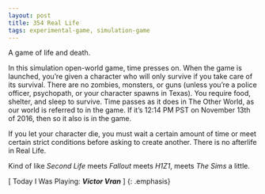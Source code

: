 ```yaml
---
layout: post
title: 354 Real Life
tags: experimental-game, simulation-game
---
```

A game of life and death.

In this simulation open-world game, time presses on.  When the game is launched, you’re given a character who will only survive if you take care of its survival.  There are no zombies, monsters, or guns (unless you’re a police officer, psychopath, or your character spawns in Texas). You require food, shelter, and sleep to survive.  Time passes as it does in The Other World, as our world is referred to in the game.  If it’s 12:14 PM PST on November 13th of 2016, then so it also is in the game.

If you let your character die, you must wait a certain amount of time or meet certain strict conditions before asking to create another.  There is no afterlife in Real Life.

Kind of like *Second Life* meets *Fallout* meets *H1Z1*, meets *The Sims* a little.

[ Today I Was Playing: ***Victor Vran*** ]
{: .emphasis}